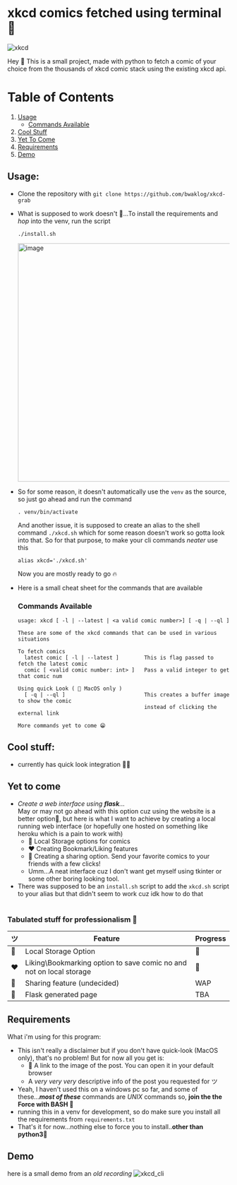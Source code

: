 # xkcd comics fetched using terminal 🥳

![xkcd](https://github.com/bwaklog/xkcd-grab/assets/91192289/29085083-88b4-45af-ad4c-ef6e9000150f)


Hey 👋
This is a small project, made with python to fetch a comic of your choice from the thousands of xkcd comic stack using the existing xkcd api.


# Table of Contents
1. [Usage](#usage)
    - [Commands Available](#commands-available)  
2. [Cool Stuff](#cool-stuff)
3. [Yet To Come](#yet-to-come)
4. [Requirements](#requirements)
5. [Demo](#demo)

## Usage: 
<a name="usage"></a>
- Clone the repository with `git clone https://github.com/bwaklog/xkcd-grab`
- What is supposed to work doesn't 🫠...To install the requirements and _hop_ into the venv, run the script
  ```shell
  ./install.sh
  ```
    <img width="540" alt="image" src="https://github.com/bwaklog/xkcd-grab/assets/91192289/972e96eb-9e6a-4002-a78f-753ec14c5037">
- So for some reason, it doesn't automatically use the `venv` as the source, so just go ahead and run the command
  ```shell
  . venv/bin/activate 
  ```
  And another issue, it is supposed to create an alias to the shell command `./xkcd.sh` which for some reason doesn't work so gotta look into that. So for that purpose, to make your cli commands _neater_ use this
  ```shell
  alias xkcd='./xkcd.sh'
  ```
  Now you are mostly ready to go 🔥
- Here is a small cheat sheet for the commands that are available

  ### Commands Available
  <a name="commands-available"></a>
  ```
  usage: xkcd [ -l | --latest | <a valid comic number>] [ -q | --ql ]

  These are some of the xkcd commands that can be used in various situations

  To fetch comics
    latest comic [ -l | --latest ]        This is flag passed to fetch the latest comic
    comic [ <valid comic number: int> ]   Pass a valid integer to get that comic num

  Using quick Look ( 🍎 MacOS only )
    [ -q | --ql ]                         This creates a buffer image to show the comic
                                          instead of clicking the external link

  More commands yet to come 😁
  ```


## Cool stuff: 
<a name="cool-stuff"></a>
- currently has quick look integration 🤯🤯

## Yet to come 
<a name="yet-to-come"></a>
- _Create a web interface using **flask**._..<br />
  May or may not go ahead with this option cuz using the website is a better option🫠, but here is what I want to achieve by creating a local running web interface (or hopefully one hosted on something like heroku which is a pain to work with)
  - 💾 Local Storage options for comics
  - ❤️ Creating Bookmark/Liking features
  - 📩 Creating a sharing option. Send your favorite comics to your friends with a few clicks!
  - Umm...A neat interface cuz I don't want get myself using tkinter or some other boring looking tool.
- There was supposed to be an `install.sh` script to add the `xkcd.sh` script to your alias but that didn't seem to work cuz idk how to do that
  <br /><br />

### Tabulated stuff for professionalism 🫡
  |ツ|**Feature**|**Progress**|
  ---|---|---
  |💾|Local Storage Option|🔘|
  |❤️|Liking\Bookmarking option to save comic no and not on local storage|🔘|
  |📩|Sharing feature (undecided)|WAP|
  |🤔|Flask generated page|TBA|


## Requirements 
<a name="requirements"></a>
What i'm using for this program:
- This isn't really a disclaimer but if you don't have quick-look (MacOS only), that's no problem! But for now all you get is:
  - 🔗 A link to the image of the post. You can open it in your default browser
  - A _very very very_ descriptive info of the post you requested for ツ
- Yeah, I haven't used this on a windows pc so far, and some of these..._**most of these**_ commands are _UNIX_ commands so, **join the the Force with BASH 🕺**
- running this in a venv for development, so do make sure you install all the requirements from `requirements.txt`
- That's it for now...nothing else to force you to install..**other than python3**🐍


## Demo 
<a name="demo"></a>
here is a small demo from an _old recording_
![xkcd_cli](https://github.com/bwaklog/xkcd_view/assets/91192289/e475f168-6286-4636-a4f4-fc8ba1e00351)
